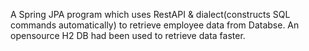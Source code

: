 A Spring JPA program which uses RestAPI & dialect(constructs SQL commands automatically) to retrieve employee data from Databse. 
An opensource H2 DB had been used to retrieve data faster.
